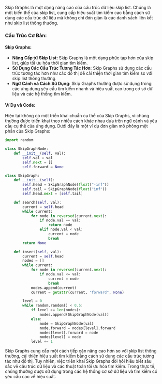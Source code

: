 Skip Graphs là một dạng nâng cao của cấu trúc dữ liệu skip list. Chúng là một biến thể của skip list, cung cấp hiệu suất tìm kiếm cao bằng cách sử dụng các cấu trúc dữ liệu mà không chỉ đơn giản là các danh sách liên kết như skip list thông thường.

### Cấu Trúc Cơ Bản:

#### Skip Graphs:

- **Nâng Cấp từ Skip List:** Skip Graphs là một dạng phức tạp hơn của skip list, giúp tối ưu hóa thời gian tìm kiếm.
- **Sử Dụng Các Cấu Trúc Tương Tác Hơn:** Skip Graphs sử dụng các cấu trúc tương tác hơn như các đồ thị để cải thiện thời gian tìm kiếm so với skip list thông thường.
- **Ngữ Cảnh và Cách Sử Dụng:** Skip Graphs thường được sử dụng trong các ứng dụng yêu cầu tìm kiếm nhanh và hiệu suất cao trong cơ sở dữ liệu và các hệ thống tìm kiếm.

#### Ví Dụ và Code:

Hiện tại không có một triển khai chuẩn cụ thể của Skip Graphs, vì chúng thường được triển khai theo nhiều cách khác nhau dựa trên ngữ cảnh và yêu cầu cụ thể của ứng dụng. Dưới đây là một ví dụ đơn giản mô phỏng một phần của Skip Graphs:

```python
import random

class SkipGraphNode:
    def __init__(self, val):
        self.val = val
        self.next = []
        self.forward = None

class SkipGraph:
    def __init__(self):
        self.head = SkipGraphNode(float("-inf"))
        self.tail = SkipGraphNode(float("inf"))
        self.head.next = [self.tail]

    def search(self, val):
        current = self.head
        while current:
            for node in reversed(current.next):
                if node.val == val:
                    return node
                elif node.val < val:
                    current = node
                    break
        return None

    def insert(self, val):
        current = self.head
        nodes = []
        while current:
            for node in reversed(current.next):
                if node.val <= val:
                    current = node
                    break
            nodes.append(current)
            current = getattr(current, "forward", None)

        level = 0
        while random.random() < 0.5:
            if level >= len(nodes):
                nodes.append(SkipGraphNode(val))
            else:
                node = SkipGraphNode(val)
                node.forward = nodes[level].forward
                nodes[level].forward = node
                nodes[level] = node
            level += 1
```

Skip Graphs cung cấp một cách tiếp cận nâng cao hơn so với skip list thông thường, cải thiện hiệu suất tìm kiếm bằng cách sử dụng các cấu trúc tương tác như đồ thị. Tuy nhiên, việc triển khai Skip Graphs đòi hỏi hiểu biết sâu sắc về cấu trúc dữ liệu và các thuật toán tối ưu hóa tìm kiếm. Trong thực tế, chúng thường được sử dụng trong các hệ thống cơ sở dữ liệu và tìm kiếm có yêu cầu cao về hiệu suất.
